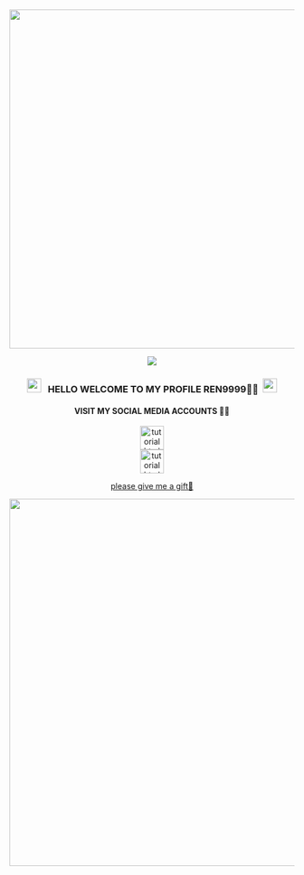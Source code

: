 </head>
<body><center><br>
<body oncontextmenu='return false;' onkeydown='return false;' onmousedown='return false;'>
<div id='font' align="center">
<div id=''>
<br>
<img src="https://b.top4top.io/s_3057kmatn0.jpg"width="550"height="600">

<!-- Github README -->

<p align="center"><img src="https://img.shields.io/badge/I Am %20REN9999- Skill Pemula-green?colorA=%23ff0000&colorB=%23017e40&style=flat-square">

</i></b></h3>
<h3 align="center">
  <img src="https://emoji.discord.st/emojis/768b108d-274f-4f44-a634-8477b16efce7.gif" width="25">
  &nbsp; HELLO WELCOME TO MY PROFILE REN9999🙋‍♂️&nbsp;
  <img src="https://emoji.discord.st/emojis/768b108d-274f-4f44-a634-8477b16efce7.gif" width="25">
<br>
<h4 color="purple">VISIT MY SOCIAL MEDIA ACCOUNTS 🙋‍♂️</h4>

<a href="https://www.instagram.com/ren_store123?igsh=MTI1Z2E1dmM3bzd2cQ==">
<center>
<img src="https://telegra.ph/file/a3b1bde29d9d71e06ec67.jpg" alt="tutorial html" style="width:42px;height:42px;">
</a>
<a href="https://www.tiktok.com/@sistem9999?_t=8pCJdiJ8MGg&_r=1"><center>
<img src="https://telegra.ph/file/646fb9730ababc666daf7.jpg" alt="tutorial html" style="width:42px;height:42px;">
</a>

<a href="https://saweria.co/Rensawer">please give me a gift🙏</a>
<center>
<a href="https://saweria.co/Rensawer">
  <img src="https://telegra.ph/file/83a2156398e75c559358d.jpg" style="width:950px;height:650px;"></img>
</a>
